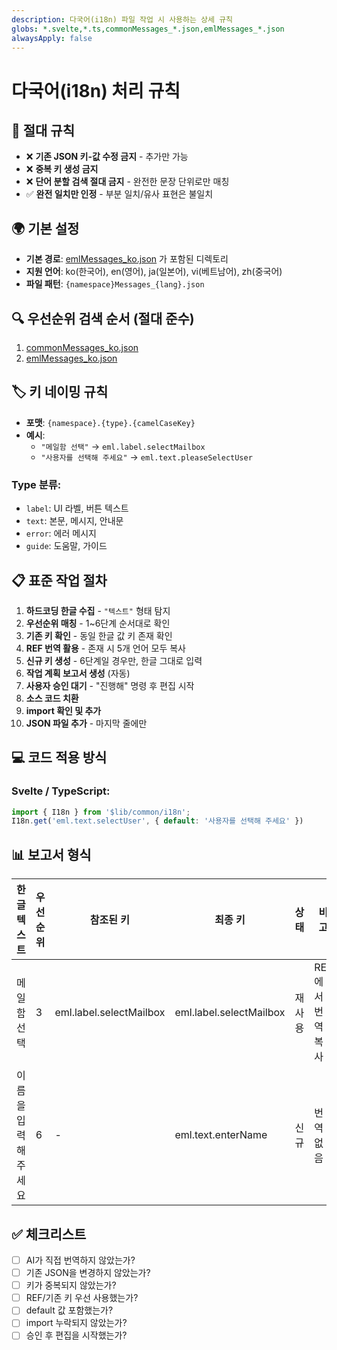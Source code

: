 ```yaml
---
description: 다국어(i18n) 파일 작업 시 사용하는 상세 규칙
globs: *.svelte,*.ts,commonMessages_*.json,emlMessages_*.json
alwaysApply: false
---
```


# 다국어(i18n) 처리 규칙
## 🚨 절대 규칙
- ❌ **기존 JSON 키-값 수정 금지** - 추가만 가능
- ❌ **중복 키 생성 금지**
- ❌ **단어 분할 검색 절대 금지** - 완전한 문장 단위로만 매칭
- ✅ **완전 일치만 인정** - 부분 일치/유사 표현은 불일치


## 🌍 기본 설정
- **기본 경로**: [emlMessages_ko.json](mdc:packages/naon-webapp/static/resources/i18n/emlMessages_ko.json) 가 포함된 디렉토리
- **지원 언어**: ko(한국어), en(영어), ja(일본어), vi(베트남어), zh(중국어)
- **파일 패턴**: `{namespace}Messages_{lang}.json`

## 🔍 우선순위 검색 순서 (절대 준수)
1. [commonMessages_ko.json](mdc:packages/naon-webapp/static/resources/i18n/commonMessages_ko.json)
2. [emlMessages_ko.json](mdc:packages/naon-webapp/static/resources/i18n/emlMessages_ko.json)




## 🏷️ 키 네이밍 규칙
- **포맷**: `{namespace}.{type}.{camelCaseKey}`
- **예시**: 
  - `"메일함 선택"` → `eml.label.selectMailbox`
  - `"사용자를 선택해 주세요"` → `eml.text.pleaseSelectUser`

### Type 분류:
- `label`: UI 라벨, 버튼 텍스트
- `text`: 본문, 메시지, 안내문  
- `error`: 에러 메시지
- `guide`: 도움말, 가이드

## 📋 표준 작업 절차
1. **하드코딩 한글 수집** - `"텍스트"` 형태 탐지
2. **우선순위 매칭** - 1~6단계 순서대로 확인
3. **기존 키 확인** - 동일 한글 값 키 존재 확인
4. **REF 번역 활용** - 존재 시 5개 언어 모두 복사
5. **신규 키 생성** - 6단계일 경우만, 한글 그대로 입력
6. **작업 계획 보고서 생성** (자동)
7. **사용자 승인 대기** - "진행해" 명령 후 편집 시작
8. **소스 코드 치환**
9. **import 확인 및 추가**
10. **JSON 파일 추가** - 마지막 줄에만

## 💻 코드 적용 방식
### Svelte / TypeScript:
```typescript
import { I18n } from '$lib/common/i18n';
I18n.get('eml.text.selectUser', { default: '사용자를 선택해 주세요' })
```

## 📊 보고서 형식
| 한글 텍스트 | 우선순위 | 참조된 키 | 최종 키 | 상태 | 비고 |
|------------|---------|----------|---------|------|------|
| 메일함 선택 | 3 | eml.label.selectMailbox | eml.label.selectMailbox | 재사용 | REF에서 번역 복사 |
| 이름을 입력해 주세요 | 6 | - | eml.text.enterName | 신규 | 번역 없음 |

## ✅ 체크리스트
- [ ] AI가 직접 번역하지 않았는가?
- [ ] 기존 JSON을 변경하지 않았는가?  
- [ ] 키가 중복되지 않았는가?
- [ ] REF/기존 키 우선 사용했는가?
- [ ] default 값 포함했는가?
- [ ] import 누락되지 않았는가?
- [ ] 승인 후 편집을 시작했는가?
